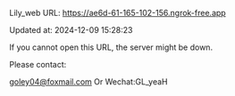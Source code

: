 Lily_web URL: https://ae6d-61-165-102-156.ngrok-free.app

Updated at: 2024-12-09 15:28:23

If you cannot open this URL, the server might be down.

Please contact: 

goley04@foxmail.com Or Wechat:GL_yeaH